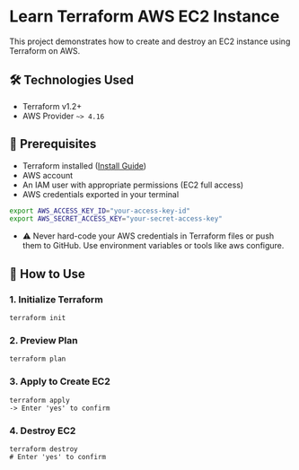 # Learn Terraform AWS EC2 Instance

This project demonstrates how to create and destroy an EC2 instance using Terraform on AWS.

## 🛠️ Technologies Used

- Terraform v1.2+
- AWS Provider `~> 4.16`

## 🧾 Prerequisites

- Terraform installed ([Install Guide](https://developer.hashicorp.com/terraform/downloads))
- AWS account
- An IAM user with appropriate permissions (EC2 full access)
- AWS credentials exported in your terminal

```bash
export AWS_ACCESS_KEY_ID="your-access-key-id"
export AWS_SECRET_ACCESS_KEY="your-secret-access-key"
```
- ⚠️ Never hard-code your AWS credentials in Terraform files or push them to GitHub. Use environment variables or tools like aws configure.

## 🚀 How to Use
### 1. Initialize Terraform
```
terraform init
```
### 2. Preview Plan
```
terraform plan
```
### 3. Apply to Create EC2
```
terraform apply
-> Enter 'yes' to confirm
```
### 4. Destroy EC2
```
terraform destroy
# Enter 'yes' to confirm
```
